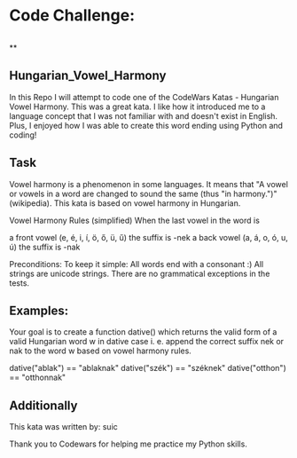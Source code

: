 # Code Challenge: 

![]()

**


## Hungarian_Vowel_Harmony

In this Repo I will attempt to code one of the CodeWars Katas - Hungarian Vowel Harmony. This was a great kata. I like how it introduced me to a language concept that I was not familiar with and doesn't exist in English. Plus, I enjoyed how I was able to create this word ending using Python and coding!


## Task

Vowel harmony is a phenomenon in some languages. It means that "A vowel or vowels in a word are changed to sound the same (thus "in harmony.")" (wikipedia). This kata is based on vowel harmony in Hungarian.

Vowel Harmony Rules (simplified)
When the last vowel in the word is

a front vowel (e, é, i, í, ö, ő, ü, ű) the suffix is -nek
a back vowel (a, á, o, ó, u, ú) the suffix is -nak

Preconditions:
To keep it simple: All words end with a consonant :)
All strings are unicode strings.
There are no grammatical exceptions in the tests.


## Examples:

Your goal is to create a function dative() which returns the valid form of a valid Hungarian word w in dative case i. e. append the correct suffix nek or nak to the word w based on vowel harmony rules.

dative("ablak") == "ablaknak"
dative("szék") == "széknek"
dative("otthon") == "otthonnak"


## Additionally

This kata was written by: suic

Thank you to Codewars for helping me practice my Python skills.

![]()